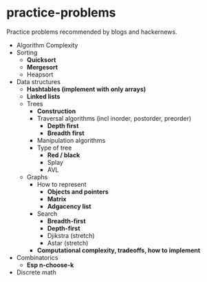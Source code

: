 practice-problems
=================

Practice problems recommended by blogs and hackernews.

* Algorithm Complexity
* Sorting
    * **Quicksort**
    * **Mergesort**
    * Heapsort
* Data structures
    * **Hashtables (implement with only arrays)**
    * **Linked lists**
    * Trees
        * **Construction**
        * Traversal algorithms (incl inorder, postorder, preorder)
            * **Depth first**
            * **Breadth first**
        * Manipulation algorithms
        * Type of tree
            * **Red / black**
            * Splay
            * AVL
    * Graphs
        * How to represent
            * **Objects and pointers**
            * **Matrix**
            * **Adgacency list**
        * Search
            * **Breadth-first**
            * **Depth-first**
            * Djikstra (stretch)
            * Astar (stretch)
        * **Computational complexity, tradeoffs, how to implement**
* Combinatorics
    * **Esp n-choose-k**
* Discrete math
